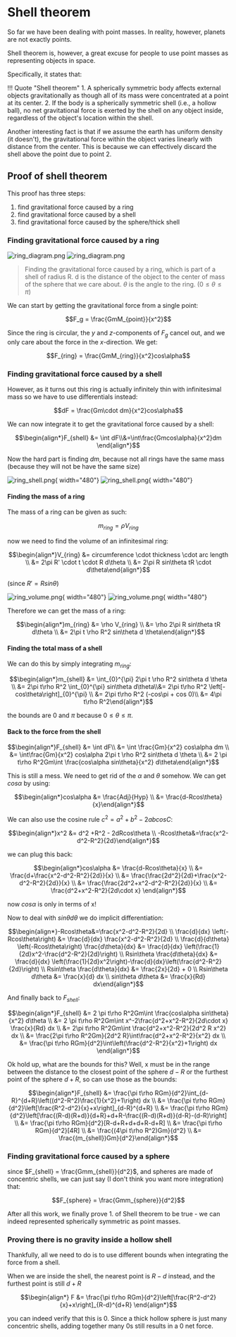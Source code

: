 # Shell theorem

So far we have been dealing with point masses. In reality, however, planets are not exactly points.

Shell theorem is, however, a great excuse for people to use point masses as representing objects in space.

Specifically, it states that:

!!! Quote "Shell theorem"
    1. A spherically symmetric body affects external objects gravitationally as though all of its mass were concentrated at a point at its center.
    2. If the body is a spherically symmetric shell (i.e., a hollow ball), no net gravitational force is exerted by the shell on any object inside, regardless of the object's location within the shell.

Another interesting fact is that if we assume the earth has uniform density (it doesn't), the gravitational force within the object varies linearly with distance from the center. This is because we can effectively discard the shell above the point due to point 2.

## Proof of shell theorem

This proof has three steps:

1. find gravitational force caused by a ring
2. find gravitational force caused by a shell
3. find gravitational force caused by the sphere/thick shell

### Finding gravitational force caused by a ring

![ring_diagram.png](../img/ring_diagram.png#only-light)
![ring_diagram.png](../img/ring_diagram_dark.png#only-dark)

> Finding the gravitational force caused by a ring, which is part of a shell of radius R. d is the distance of the object to the center of mass of the sphere that we care about. $\theta$ is the angle to the ring. ($0\leq\theta\leq\pi$)

We can start by getting the gravitational force from a single point:

$$F_g = \frac{GmM_{point}}{x^2}$$

Since the ring is circular, the $y$ and $z$-components of $F_g$ cancel out, and we only care about the force in the $x$-direction. We get:

$$F_{ring} = \frac{GmM_{ring}}{x^2}cos\alpha$$

### Finding gravitational force caused by a shell

However, as it turns out this ring is actually infinitely thin with infinitesimal mass so we have to use differentials instead:

$$dF = \frac{Gm\cdot dm}{x^2}cos\alpha$$

We can now integrate it to get the gravitational force caused by a shell:

$$\begin{align*}F_{shell} &= \int dF\\&=\int\frac{Gmcos\alpha}{x^2}dm \end{align*}$$

Now the hard part is finding $dm$, because not all rings have the same mass (because they will not be have the same size)

![ring_shell.png](../img/ring_shell.png#only-light){ width="480"}
![ring_shell.png](../img/ring_shell_dark.png#only-dark){ width="480"}

#### Finding the mass of a ring

The mass of a ring can be given as such:

$$m_{ring} = \rho V_{ring}$$

now we need to find the volume of an infinitesimal ring:

$$\begin{align*}V_{ring} &= circumference \cdot thickness \cdot arc length \\ &= 2\pi R' \cdot t \cdot R d\theta \\ &= 2\pi R sin\theta tR \cdot d\theta\end{align*}$$

(since $R'= Rsin\theta$)

![ring_volume.png](../img/ring_volume.png#only-light){ width="480"}
![ring_volume.png](../img/ring_volume_dark.png#only-dark){ width="480"}

Therefore we can get the mass of a ring:

$$\begin{align*}m_{ring} &= \rho V_{ring} \\ &= \rho 2\pi R sin\theta tR d\theta \\ &= 2\pi t \rho R^2 sin\theta d \theta\end{align*}$$

#### Finding the total mass of a shell

We can do this by simply integrating $m_{ring}$:

$$\begin{align*}m_{shell} &= \int_{0}^{\pi} 2\pi t \rho R^2 sin\theta d \theta \\ &= 2\pi t\rho R^2 \int_{0}^{\pi} sin\theta d\theta\\&= 2\pi t\rho R^2 \left[-cos\theta\right]_{0}^{\pi} \\ &= 2\pi t\rho R^2 (-cos\pi + cos 0)\\ &= 4\pi t\rho R^2\end{align*}$$

the bounds are $0$ and $\pi$ because $0\leq\theta\leq\pi$.

#### Back to the force from the shell

$$\begin{align*}F_{shell} &= \int dF\\ &= \int \frac{Gm}{x^2} cos\alpha  dm \\ &= \int\frac{Gm}{x^2} cos\alpha 2\pi t \rho R^2 sin\theta d \theta \\ &= 2 \pi t\rho R^2Gm\int \frac{cos\alpha sin\theta}{x^2} d\theta\end{align*}$$

This is still a mess. We need to get rid of the $\alpha$ and $\theta$ somehow. We can get $cos\alpha$ by using:

$$\begin{align*}cos\alpha &= \frac{Adj}{Hyp} \\ &= \frac{d-Rcos\theta}{x}\end{align*}$$

We can also use the cosine rule $c^2 = a^2+b^2-2ab cos C$:

$$\begin{align*}x^2 &= d^2 +R^2 - 2dRcos\theta \\ -Rcos\theta&=\frac{x^2-d^2-R^2}{2d}\end{align*}$$

we can plug this back:

$$\begin{align*}cos\alpha &= \frac{d-Rcos\theta}{x} \\ &= \frac{d+\frac{x^2-d^2-R^2}{2d}}{x} \\ &= \frac{\frac{2d^2}{2d}+\frac{x^2-d^2-R^2}{2d}}{x} \\ &= \frac{\frac{2d^2+x^2-d^2-R^2}{2d}}{x} \\ &= \frac{d^2+x^2-R^2}{2d\cdot x} \end{align*}$$

now $cos\alpha$ is only in terms of x!

Now to deal with $sin\theta d\theta$ we do implicit differentiation:

$$\begin{align*}-Rcos\theta&=\frac{x^2-d^2-R^2}{2d} \\ \frac{d}{dx} \left(-Rcos\theta\right) &= \frac{d}{dx} \frac{x^2-d^2-R^2}{2d} \\ \frac{d}{d\theta} \left(-Rcos\theta\right) \frac{d\theta}{dx} &= \frac{d}{dx} \left(\frac{1}{2d}x^2-\frac{d^2-R^2}{2d}\right) \\ Rsin\theta \frac{d\theta}{dx} &= \frac{d}{dx} \left(\frac{1}{2d}x^2\right)-\frac{d}{dx}\left(\frac{d^2-R^2}{2d}\right) \\ Rsin\theta \frac{d\theta}{dx} &= \frac{2x}{2d} + 0 \\ Rsin\theta d\theta &= \frac{x}{d} dx \\ sin\theta d\theta &= \frac{x}{Rd} dx\end{align*}$$

And finally back to $F_{shell}$:

$$\begin{align*}F_{shell} &= 2 \pi t\rho R^2Gm\int \frac{cos\alpha sin\theta}{x^2} d\theta \\ &= 2 \pi t\rho R^2Gm\int x^-2\frac{d^2+x^2-R^2}{2d\cdot x} \frac{x}{Rd} dx \\ &= 2\pi t\rho R^2Gm\int \frac{d^2+x^2-R^2}{2d^2 R x^2} dx \\ &= \frac{2\pi t\rho R^2Gm}{2d^2 R}\int\frac{d^2+x^2-R^2}{x^2} dx \\ &= \frac{\pi t\rho RGm}{d^2}\int\left(\frac{d^2-R^2}{x^2}+1\right) dx \end{align*}$$

Ok hold up, what are the bounds for this? Well, x must be in the range between the distance to the closest point of the sphere $d-R$ or the furthest point of the sphere $d+R$, so can use those as the bounds:

$$\begin{align*}F_{shell} &= \frac{\pi t\rho RGm}{d^2}\int_{d-R}^{d+R}\left((d^2-R^2)\frac{1}{x^2}+1\right) dx \\ &= \frac{\pi t\rho RGm}{d^2}\left[\frac{R^2-d^2}{x}+x\right]_{d-R}^{d+R} \\ &= \frac{\pi t\rho RGm}{d^2}\left[\frac{(R-d)(R+d)}{d+R}+d+R-\frac{(R-d)(R+d)}{d-R}-(d-R)\right] \\ &= \frac{\pi t\rho RGm}{d^2}[R-d+R+d+d+R-d+R] \\ &= \frac{\pi t\rho RGm}{d^2}[4R] \\ &= \frac{(4\pi t\rho R^2)Gm}{d^2} \\ &= \frac{(m_{shell})Gm}{d^2}\end{align*}$$

### Finding gravitational force caused by a sphere

since $F_{shell} = \frac{Gmm_{shell}}{d^2}$, and spheres are made of concentric shells, we can just say (I don't think you want more integration) that:

$$F_{sphere} = \frac{Gmm_{sphere}}{d^2}$$

After all this work, we finally prove 1. of Shell theorem to be true - we can indeed represented spherically symmetric as point masses.

### Proving there is no gravity inside a hollow shell

Thankfully, all we need to do is to use different bounds when integrating the force from a shell.

When we are inside the shell, the nearest point is $R-d$ instead, and the furthest point is still $d+R$

$$\begin{align*} F &= \frac{\pi t\rho RGm}{d^2}\left[\frac{R^2-d^2}{x}+x\right]_{R-d}^{d+R} \end{align*}$$

you can indeed verify that this is 0. Since a thick hollow sphere is just many concentric shells, adding together many $0$s still results in a $0$ net force.
